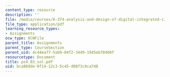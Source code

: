 ```yaml
---
content_type: resource
description: ''
file: /media/courses/6-374-analysis-and-design-of-digital-integrated-circuits-fall-2003/bca86dde0f1412c35c45d0873c9ca748_ps4_03_sol.pdf
file_type: application/pdf
learning_resource_types:
- Assignments
ocw_type: OCWFile
parent_title: Assignments
parent_type: CourseSection
parent_uid: 4c44ea77-5ab9-04f2-34d9-1945eb78460f
resourcetype: Document
title: ps4_03_sol.pdf
uid: bca86dde-0f14-12c3-5c45-d0873c9ca748
---
```

